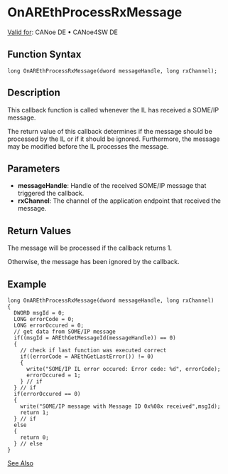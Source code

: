 # OnAREthProcessRxMessage

[Valid for](../../../../Shared/FeatureAvailability.md): CANoe DE • CANoe4SW DE

## Function Syntax

```plaintext
long OnAREthProcessRxMessage(dword messageHandle, long rxChannel);
```

## Description

This callback function is called whenever the IL has received a SOME/IP message.

The return value of this callback determines if the message should be processed by the IL or if it should be ignored. Furthermore, the message may be modified before the IL processes the message.

## Parameters

- **messageHandle**: Handle of the received SOME/IP message that triggered the callback.
- **rxChannel**: The channel of the application endpoint that received the message.

## Return Values

The message will be processed if the callback returns 1.

Otherwise, the message has been ignored by the callback.

## Example

```plaintext
long OnAREthProcessRxMessage(dword messageHandle, long rxChannel)
{
  DWORD msgId = 0;
  LONG errorCode = 0;
  LONG errorOccured = 0;
  // get data from SOME/IP message
  if((msgId = AREthGetMessageId(messageHandle)) == 0)
  {
    // check if last function was executed correct
    if((errorCode = AREthGetLastError()) != 0)
    {
      write("SOME/IP IL error occured: Error code: %d", errorCode);
      errorOccured = 1;
    } // if
  } // if
  if(errorOccured == 0)
  {
    write("SOME/IP message with Message ID 0x%08x received",msgId);
    return 1;
  } // if
  else
  {
    return 0;
  } // else
}
```

[See Also](javascript:void(0);)
